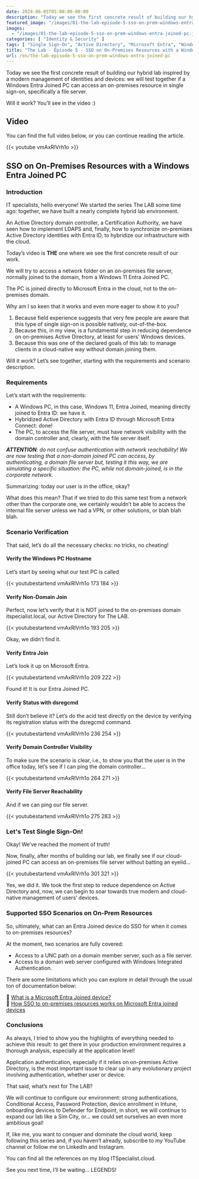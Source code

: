 ```yaml
---
date: 2024-06-05T05:00:00-00:00
description: "Today we see the first concrete result of building our hybrid lab inspired by a modern management of identities and devices: we will test together if a Windows Entra Joined PC can access an on-premises resource in single sign-on, specifically a file server."
featured_image: "/images/01-the-lab-episode-5-sso-on-prem-windows-entra-joined-pc.jpg"
images:
  - "/images/01-the-lab-episode-5-sso-on-prem-windows-entra-joined-pc.jpg"
categories: [ "Identity & Security" ]
tags: [ "Single Sign-On", "Active Directory", "Microsoft Entra", "Windows", "Entra Join", "Video" ]
title: "The Lab - Episode 5 - SSO on On-Premises Resources with a Windows Entra Joined PC"
url: /en/the-lab-episode-5-sso-on-prem-windows-entra-joined-pc
---
```

Today we see the first concrete result of building our hybrid lab inspired by a modern management of identities and devices: we will test together if a Windows Entra Joined PC can access an on-premises resource in single sign-on, specifically a file server.

Will it work? You’ll see in the video :)

## Video
You can find the full video below, or you can continue reading the article.

{{< youtube vmAxRlVrh1o >}}

## SSO on On-Premises Resources with a Windows Entra Joined PC

### Introduction
IT specialists, hello everyone! We started the series The LAB some time ago: together, we have built a nearly complete hybrid lab environment.

An Active Directory domain controller, a Certification Authority, we have seen how to implement LDAPS and, finally, how to synchronize on-premises Active Directory identities with Entra ID, to hybridize our infrastructure with the cloud.

Today’s video is **THE** one where we see the first concrete result of our work.

We will try to access a network folder on an on-premises file server, normally joined to the domain, from a Windows 11 Entra Joined PC.

The PC is joined directly to Microsoft Entra in the cloud, not to the on-premises domain.

Why am I so keen that it works and even more eager to show it to you?

1. Because field experience suggests that very few people are aware that this type of single sign-on is possible natively, out-of-the-box.
2. Because this, in my view, is a fundamental step in reducing dependence on on-premises Active Directory, at least for users’ Windows devices.
3. Because this was one of the declared goals of this lab: to manage clients in a cloud-native way without domain joining them.

Will it work? Let’s see together, starting with the requirements and scenario description.

### Requirements
Let’s start with the requirements:
- A Windows PC, in this case, Windows 11, Entra Joined, meaning directly joined to Entra ID: we have it.
- Hybridized Active Directory with Entra ID through Microsoft Entra Connect: done!
- The PC, to access the file server, must have network visibility with the domain controller and, clearly, with the file server itself.

***ATTENTION***: *do not confuse authentication with network reachability! We are now testing that a non-domain joined PC can access, by authenticating, a domain file server but, testing it this way, we are simulating a specific situation: the PC, while not domain-joined, is in the corporate network.*

Summarizing: today our user is in the office, okay?

What does this mean? That if we tried to do this same test from a network other than the corporate one, we certainly wouldn’t be able to access the internal file server unless we had a VPN, or other solutions, or blah blah blah.

### Scenario Verification
That said, let’s do all the necessary checks: no tricks, no cheating!

#### Verify the Windows PC Hostname
Let’s start by seeing what our test PC is called

{{< youtubestartend vmAxRlVrh1o 173 184 >}}

#### Verify Non-Domain Join
Perfect, now let’s verify that it is NOT joined to the on-premises domain itspecialist.local, our Active Directory for The LAB.

{{< youtubestartend vmAxRlVrh1o 193 205 >}}

Okay, we didn’t find it.

#### Verify Entra Join
Let’s look it up on Microsoft Entra.

{{< youtubestartend vmAxRlVrh1o 209 222 >}}

Found it! It is our Entra Joined PC.

#### Verify Status with dsregcmd
Still don’t believe it? Let’s do the acid test directly on the device by verifying its registration status with the dsregcmd command.

{{< youtubestartend vmAxRlVrh1o 236 254 >}}

#### Verify Domain Controller Visibility
To make sure the scenario is clear, i.e., to show you that the user is in the office today, let’s see if I can ping the domain controller...

{{< youtubestartend vmAxRlVrh1o 264 271 >}}

#### Verify File Server Reachability
And if we can ping our file server.

{{< youtubestartend vmAxRlVrh1o 275 283 >}}

### Let's Test Single Sign-On!
Okay! We’ve reached the moment of truth!

Now, finally, after months of building our lab, we finally see if our cloud-joined PC can access an on-premises file server without batting an eyelid...

{{< youtubestartend vmAxRlVrh1o 301 321 >}}

Yes, we did it. We took the first step to reduce dependence on Active Directory and, now, we can begin to soar towards true modern and cloud-native management of users’ devices.

### Supported SSO Scenarios on On-Prem Resources
So, ultimately, what can an Entra Joined device do SSO for when it comes to on-premises resources?

At the moment, two scenarios are fully covered:
- Access to a UNC path on a domain member server, such as a file server.
- Access to a domain web server configured with Windows Integrated Authentication.

There are some limitations which you can explore in detail through the usual ton of documentation below:

🔗 [What is a Microsoft Entra Joined device?](https://learn.microsoft.com/en-us/entra/identity/devices/concept-directory-join)  
🔗 [How SSO to on-premises resources works on Microsoft Entra joined devices](https://learn.microsoft.com/en-us/entra/identity/devices/device-sso-to-on-premises-resources)

### Conclusions
As always, I tried to show you the highlights of everything needed to achieve this result: to get there in your production environment requires a thorough analysis, especially at the application level!

Application authentication, especially if it relies on on-premises Active Directory, is the most important issue to clear up in any evolutionary project involving authentication, whether user or device.

That said, what’s next for The LAB?

We will continue to configure our environment: strong authentications, Conditional Access, Password Protection, device enrollment in Intune, onboarding devices to Defender for Endpoint, in short, we will continue to expand our lab like a Sim City, or... we could set ourselves an even more ambitious goal!

If, like me, you want to conquer and dominate the cloud world, keep following this series and, if you haven’t already, subscribe to my YouTube channel or follow me on LinkedIn and Instagram.

You can find all the references on my blog ITSpecialist.cloud.

See you next time, I’ll be waiting... LEGENDS!